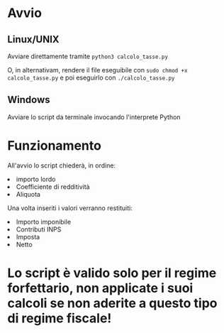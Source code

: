 # Avvio
## Linux/UNIX

Avviare direttamente tramite
```python3 calcolo_tasse.py```

O, in alternativam, rendere il file eseguibile con
```sudo chmod +x calcolo_tasse.py```
e poi eseguirlo con
```./calcolo_tasse.py```

## Windows
Avviare lo script da terminale invocando l'interprete Python


# Funzionamento
All'avvio lo script chiederà, in ordine:
<li>importo lordo</li>
<li>Coefficiente di redditività</li>
<li>Aliquota</li>

Una volta inseriti i valori verranno restituiti:
<li>Importo imponibile</li>
<li>Contributi INPS</li>
<li>Imposta</li>
<li>Netto</li>

# Lo script è valido solo per il regime forfettario, non applicate i suoi calcoli se non aderite a questo tipo di regime fiscale!